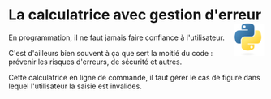 # **La calculatrice avec gestion d'erreur**<a href="../../../"><img align="right" src="../../../assets/logo/Python-logo-notext.svg" alt="Python" height="64px"></a>
En programmation, il ne faut jamais faire confiance à l'utilisateur.

C'est d'ailleurs bien souvent à ça que sert la moitié du code : prévenir les risques d'erreurs, de sécurité et autres.

Cette calculatrice en ligne de commande, il faut gérer le cas de figure dans lequel l'utilisateur la saisie est invalides.